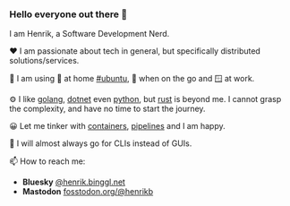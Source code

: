 ### Hello everyone out there 👋

I am Henrik, a Software Development Nerd. 

❤️ I am passionate about tech in general, but specifically distributed solutions/services.

🚀 I am using 🐧 at home [#ubuntu](https://ubuntu.com/), 🍏 when on the go and 🪟 at work.

⚙️ I like [golang](https://golang.org/), [dotnet](http://dot.net/) even [python](https://www.python.org/), but [rust](https://www.rust-lang.org/) is beyond me. I cannot grasp the complexity, and have no time to start the journey.

😀 Let me tinker with [containers](https://opencontainers.org/), [pipelines](https://azure.microsoft.com/en-us/products/devops/pipelines) and I am happy.

🏁 I will almost always go for CLIs instead of GUIs.

📫 How to reach me: 
- **Bluesky** <a rel="me" href="https://bsky.app/profile/henrik.binggl.net">@henrik.binggl.net</a>
- **Mastodon** <a rel="me" href="https://fosstodon.org/@henrikb">fosstodon.org/@henrikb</a>

